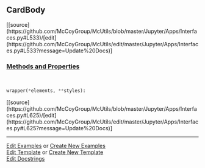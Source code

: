 ## <a id="McUtils.Jupyter.Apps.Interfaces.CardBody">CardBody</a> 
<div class="docs-source-link" markdown="1">
[[source](https://github.com/McCoyGroup/McUtils/blob/master/Jupyter/Apps/Interfaces.py#L533)/[edit](https://github.com/McCoyGroup/McUtils/edit/master/Jupyter/Apps/Interfaces.py#L533?message=Update%20Docs)]
</div>



<div class="collapsible-section">
 <div class="collapsible-section collapsible-section-header" markdown="1">
 
### <a class="collapse-link" data-toggle="collapse" href="#methods">Methods and Properties</a> <a class="float-right" data-toggle="collapse" href="#methods"><i class="fa fa-chevron-down"></i></a>

 </div>
 <div class="collapsible-section collapsible-section-body collapse" id="methods" markdown="1">

<a id="McUtils.Jupyter.JHTML.JHTML.JHTML.Bootstrap.CardBody" class="docs-object-method">&nbsp;</a> 
```python
wrapper(*elements, **styles): 
```
<div class="docs-source-link" markdown="1">
[[source](https://github.com/McCoyGroup/McUtils/blob/master/Jupyter/Apps/Interfaces.py#L625)/[edit](https://github.com/McCoyGroup/McUtils/edit/master/Jupyter/Apps/Interfaces.py#L625?message=Update%20Docs)]
</div>

 </div>
</div>




___

[Edit Examples](https://github.com/McCoyGroup/McUtils/edit/gh-pages/ci/examples/McUtils/Jupyter/Apps/Interfaces/CardBody.md) or 
[Create New Examples](https://github.com/McCoyGroup/McUtils/new/gh-pages/?filename=ci/examples/McUtils/Jupyter/Apps/Interfaces/CardBody.md) <br/>
[Edit Template](https://github.com/McCoyGroup/McUtils/edit/gh-pages/ci/docs/McUtils/Jupyter/Apps/Interfaces/CardBody.md) or 
[Create New Template](https://github.com/McCoyGroup/McUtils/new/gh-pages/?filename=ci/docs/templates/McUtils/Jupyter/Apps/Interfaces/CardBody.md) <br/>
[Edit Docstrings](https://github.com/McCoyGroup/McUtils/edit/master/Jupyter/Apps/Interfaces.py#L533?message=Update%20Docs)